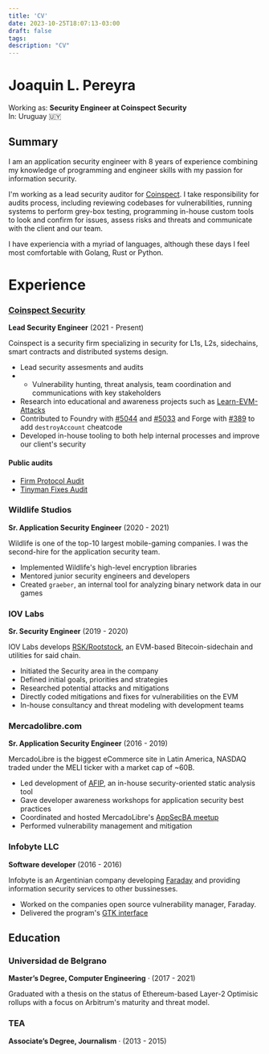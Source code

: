 ```yaml
---
title: 'CV'
date: 2023-10-25T18:07:13-03:00
draft: false
tags:
description: "CV"
---
```


# Joaquin L. Pereyra
Working as: **Security Engineer at Coinspect Security**  
In: Uruguay 🇺🇾

## Summary
I am an application security engineer with 8 years of experience combining my knowledge of programming and engineer skills with my passion for information security.

I'm working as a lead security auditor for [Coinspect](https://www.coinspect.com/). I take responsibility for audits process, including reviewing codebases for vulnerabilities, running systems to perform grey-box testing, programming in-house custom tools to look and confirm for issues, assess risks and threats and communicate with the client and our team.

I have experiencia with a myriad of languages, although these days I feel most comfortable with Golang, Rust or Python. 

# Experience
### [Coinspect Security](https://www.coinspect.com/)
**Lead Security Engineer**  (2021 - Present)

Coinspect is a security firm specializing in security for L1s, L2s, sidechains,
smart contracts and distributed systems design. 

- Lead security assesments and audits
- - Vulnerability hunting, threat analysis, team coordination and communications with key stakeholders
- Research into educational and awareness projects such as [Learn-EVM-Attacks](https://github.com/coinspect/learn-evm-attacks)
- Contributed to Foundry with [#5044](https://github.com/foundry-rs/foundry/pull/5044) and [#5033](https://github.com/foundry-rs/foundry/pull/5033) and Forge with [#389](https://github.com/foundry-rs/forge-std/pull/389) to add `destroyAccount` cheatcode
- Developed in-house tooling to both help internal processes and improve our client's security  

#### Public audits

- [Firm Protocol Audit](https://2196126057-files.gitbook.io/~/files/v0/b/gitbook-x-prod.appspot.com/o/spaces%2FiCNdy1jDW7p2hoMSUff8%2Fuploads%2FRCXF2D25uoW69r6yPqMB%2Fv1-coinspect.pdf?alt=media&token=c4b436fe-0119-4c10-84b7-262a7449b5af)
- [Tinyman Fixes Audit](https://github.com/coinspect/publications/blob/master/Coinspect%20-%20Smart%20Contract%20Update%20Review%20-%20Tinyman%20v220107.pdf)

### Wildlife Studios
**Sr. Application Security Engineer** (2020 - 2021)

Wildlife is one of the top-10 largest mobile-gaming companies. I was the 
second-hire for the application security team. 

- Implemented Wildlife's high-level encryption libraries 
- Mentored junior security engineers and developers 
- Created `graeber`, an internal tool for analyzing binary network data in our games


### IOV Labs
**Sr. Security Engineer**  (2019 - 2020)

IOV Labs develops [RSK/Rootstock](https://rootstock.io/), an EVM-based Bitecoin-sidechain
and utilities for said chain.

- Initiated the Security area in the company
- Defined initial goals, priorities and strategies 
- Researched potential attacks and mitigations 
- Directly coded mitigations and fixes for vulnerabilities on the EVM
- In-house consultancy and threat modeling with development teams

### Mercadolibre.com
**Sr. Application Security Engineer** (2016 - 2019)

MercadoLibre is the biggest eCommerce site in Latin America, NASDAQ traded 
under the MELI ticker with a market cap of ~60B. 

- Led development of [AFIP](https://github.com/mercadolibre/afip-grails), an in-house security-oriented static analysis tool
- Gave developer awareness workshops for application security best practices
- Coordinated and hosted MercadoLibre's [AppSecBA meetup](https://www.meetup.com/es/appsecba/)
- Performed vulnerability management and mitigation

### Infobyte LLC
**Software developer**  (2016 - 2016)

Infobyte is an Argentinian company developing [Faraday](https://github.com/infobyte/faraday) 
and providing information security services to other bussinesses. 

- Worked on the companies open source vulnerability manager, Faraday.
- Delivered the program's [GTK interface](https://medium.com/faraday/faraday-v1-0-20-is-here-ed038d627ea5)

## Education
### Universidad de Belgrano
**Master’s Degree, Computer Engineering** · (2017 - 2021)

Graduated with a thesis on the status of Ethereum-based Layer-2 Optimisic rollups with 
a focus on Arbitrum's maturity and threat model.

### TEA
**Associate’s Degree, Journalism** · (2013 - 2015)

